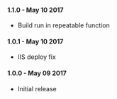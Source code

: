 ﻿#### 1.1.0 - May 10 2017
* Build run in repeatable function

#### 1.0.1 - May 10 2017
* IIS deploy fix

#### 1.0.0 - May 09 2017
* Initial release